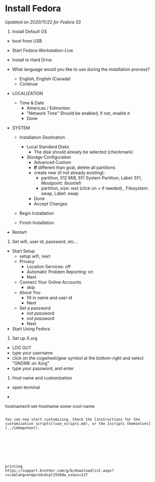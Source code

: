 # Install Fedora

*Updated on 2020/11/22 for Fedora 33*

1. Install Default OS
  - boot from USB
  - Start Fedora-Workstation-Live
  - Install to Hard Drive
  - What language would you like to use during the installation process?
      - English, English (Canada)
      - Continue

  - LOCALIZATION
    - Time & Date
        - Americas / Edmonton
        - "Network Time" Should be enabled, if not, enable it
        - Done

  - SYSTEM
    - Installation Destination
      - Local Standard Disks
        - The disk should already be selected (checkmark)
      - Storage Configuration
        - Advanced Custom
        - **If** different than goal, delete all partitions
        - create new (if not already existing):
            - partition, 512 MiB, EFI System Partition, Label: EFI, Moutpoint: /boot/efi
            - partition, size: rest (click on + if needed) , Filesystem: swap, Label: swap
        - Done
        - Accept Changes

    - Begin Installation
    - Finish Installation
  - Restart

1. Set wifi, user id, password, etc...
  - Start Setup
    - setup wifi, next
    - Privacy
      - Location Services: off
      - Automatic Problem Reporting: on
      - Next
    - Connect Your Online Accounts
      - skip
    - About You
      - fill in name and user id
      - Next
    - Set a password
      - *not password*
      - *not password*
      - Next
   - Start Using Fedora

1. Set up X.org
  - LOG OUT
  - type your username
  - click on the cogwheel/gear symbol at the bottom-right and select "GNOME on Xorg"
  - type your password, and enter

1. Host name and customization
  - open terminal
  - ```
hostnamectl set-hostname some-cool-name
```

You can now start customizing. Check the [instructions for the customization scripts](use_scripts.md), or the [scripts themselves](../idempotent).








printing
https://support.brother.com/g/b/downloadlist.aspx?c=ca&lang=en&prod=dcpl2550dw_us&os=127

